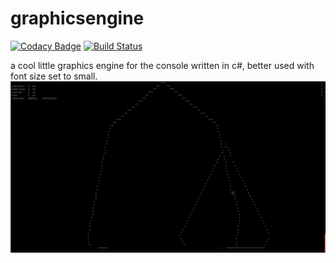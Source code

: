 # graphicsengine

[![Codacy Badge](https://api.codacy.com/project/badge/Grade/fb52affe762f42e081eaf661341ac76a)](https://app.codacy.com/manual/COLVERTYETY/graphicsengine?utm_source=github.com&utm_medium=referral&utm_content=COLVERTYETY/graphicsengine&utm_campaign=Badge_Grade_Dashboard)
[![Build Status](https://travis-ci.org/COLVERTYETY/graphicsengine.svg?branch=master)](https://travis-ci.org/COLVERTYETY/graphicsengine)

a cool little graphics engine for the console written in c#, better used with font size set to small.
![screenshot](screenshotgraphicsengine.png)
